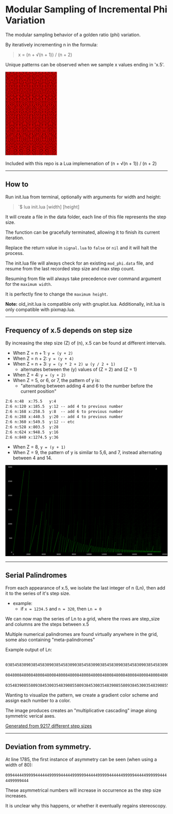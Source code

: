 # Modular Sampling of Incremental Phi Variation

The modular sampling behavior of a golden ratio (phi) variation.

By iteratively incrementing n in the formula:

> x = (n + √(n + 1)) / (n + 2)

Unique patterns can be observed when we sample x values ending in 'x.5'.

![images/mod_phi.png](images/mod_phi.png)

Included with this repo is a Lua implemenation of (n + √(n + 1)) / (n + 2)

___

## How to

Run init.lua from terminal, optionally with arguments for width and height:

> `$ lua init.lua [width] [height]

It will create a file in the data folder, each line of this file represents the step size.

The function can be gracefully terminated, allowing it to finish its current iteration.

Replace the return value in `signal.lua` to `false` or `nil` and it will halt the process.

The init.lua file will always check for an existing `mod_phi.data` file, and resume from the last recorded step size and max step count.

Resuming from file will always take precedence over command argument for the `maximum width`.

It is perfectly fine to change the `maximum height`.

**Note:** old_init.lua is compatible only with gnuplot.lua. Additionally, init.lua is only compatible with pixmap.lua.

___

## Frequency of x.5 depends on step size

By increasing the step size (Z) of (n), x.5 can be found at different intervals.

- When Z = n + 1: `y = (y + 2)`
- When Z = n + 2: `y = (y + 4)`
- When Z = n + 3: `y = (y * 2 + 2) ω (y / 2 + 1)`
  - alternates between the (y) values of (Z = 2) and (Z = 1)
- When Z = 4: `y = (y + 2)`
- When Z = 5, or 6, or 7, the pattern of y is:
  - "alternating between adding 4 and 6 to the number before the current position"

```
Z:6 n:48  x:75.5   y:4
Z:6 n:120 x:185.5  y:12 -- add 4 to previous number
Z:6 n:168 x:258.5  y:8  -- add 6 to previous number
Z:6 n:288 x:440.5  y:20 -- add 4 to previous number
Z:6 n:360 x:549.5  y:12 -- etc
Z:6 n:528 x:803.5  y:28
Z:6 n:624 x:948.5  y:16
Z:6 n:840 x:1274.5 y:36
```

- When Z = 8, `y = (y + 1)`
- When Z = 9, the pattern of y is similar to 5,6, and 7, instead alternating between 4 and 14.

![images/y_frequency_plot.png](images/y_frequency_plot.png)

___

## Serial Palindromes

From each appearance of x.5, we isolate the last integer of n (Ln), then add it to the series of it's step size.

- example:
  - if `x = 1234.5` and `n = 320`, then `Ln = 0`

We can now map the series of Ln to a grid, where the rows are step_size and columns are the steps between x.5

Multiple numerical palindromes are found virtually anywhere in the grid, some also containing "meta-palindromes"

  Example output of Ln:
```
    0385458309038545830903854583090385458309038545830903854583090385458309038545830
    0848008480084800848008480084800848008480084800848008480084800848008480084800848
    0354839085580938453003548390855809384530035483908558093845300354839085580938453
```

Wanting to visualize the pattern, we create a gradient color scheme and assign each number to a color.

The image produces creates an "multiplicative cascading" image along symmetric verical axes.

[Generated from 9217 different step sizes](images/last_of_n_long.png)

___

## Deviation from symmetry.

At line 1785, the first instance of asymmetry can be seen (when using a width of 80):

`09944444999994444449999944444999999444449999944444499999444449999994444499999444`

These asymmetrical numbers will increase in occurrence as the step size increases.

It is unclear why this happens, or whether it eventually regains stereoscopy.